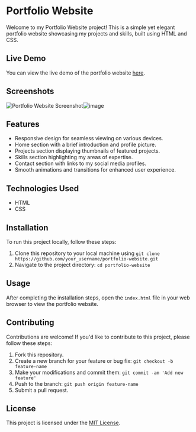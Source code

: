 # Portfolio Website

Welcome to my Portfolio Website project! This is a simple yet elegant portfolio website showcasing my projects and skills, built using HTML and CSS.

## Live Demo

You can view the live demo of the portfolio website [here](https://rohitdotrayakwar.github.io/portfolio/).

## Screenshots

![Portfolio Website Screenshot](![image](https://github.com/rohitdotrayakwar/portfolio/assets/153349651/35bf9532-83a5-4c6a-b16b-9944dc06e052)
)![image](https://github.com/rohitdotrayakwar/portfolio/assets/153349651/893a6b47-fbfa-4cae-a8bb-30841b7e75fe)


## Features

- Responsive design for seamless viewing on various devices.
- Home section with a brief introduction and profile picture.
- Projects section displaying thumbnails of featured projects.
- Skills section highlighting my areas of expertise.
- Contact section with links to my social media profiles.
- Smooth animations and transitions for enhanced user experience.

## Technologies Used

- HTML
- CSS

## Installation

To run this project locally, follow these steps:

1. Clone this repository to your local machine using `git clone https://github.com/your_username/portfolio-website.git`
2. Navigate to the project directory: `cd portfolio-website`

## Usage

After completing the installation steps, open the `index.html` file in your web browser to view the portfolio website.

## Contributing

Contributions are welcome! If you'd like to contribute to this project, please follow these steps:

1. Fork this repository.
2. Create a new branch for your feature or bug fix: `git checkout -b feature-name`
3. Make your modifications and commit them: `git commit -am 'Add new feature'`
4. Push to the branch: `git push origin feature-name`
5. Submit a pull request.

## License

This project is licensed under the [MIT License](LICENSE).
